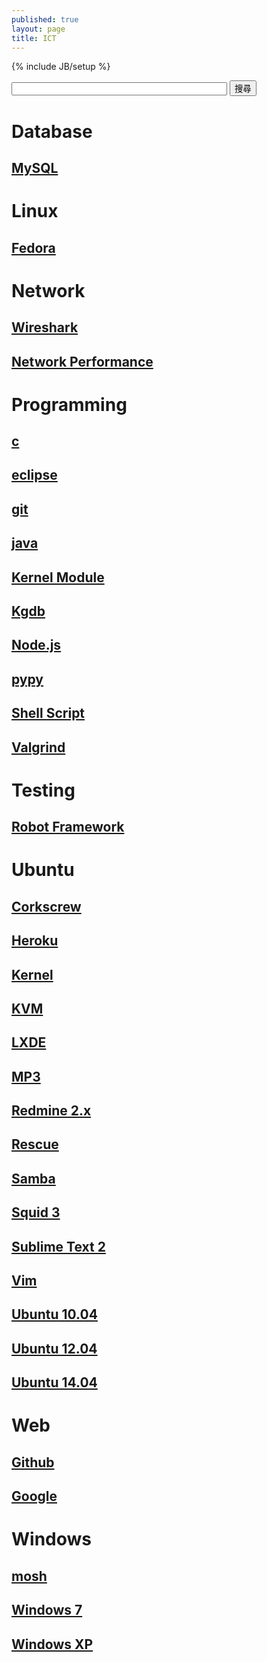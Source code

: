 ```yaml
---
published: true
layout: page
title: ICT
---
```


{% include JB/setup %}

<form name="cse" id="searchbox" action="/search.html">
  <input type="hidden" name="cref" value="" />
  <input type="hidden" name="ie" value="utf-8" />
  <input type="hidden" name="hl" value="zh-CN" />
  <input name="q" type="text" size="40" />
  <input type="submit" name="sa" value="搜尋" />
</form>

# Database

## [MySQL](/database/mysql)

# Linux

## [Fedora](/linux/fedora)

# Network

## [Wireshark](/network/wireshark)

## [Network Performance](/network/performance)

# Programming

## [c](/programming/c)

## [eclipse](/programming/eclipse)

## [git](/programming/git)

## [java](/programming/java)

## [Kernel Module](/programming/kernel-module)

## [Kgdb](/programming/kgdb)

## [Node.js](/programming/nodejs)

## [pypy](/programming/pypy)

## [Shell Script](/programming/shell-script)

## [Valgrind](/programming/valgrind)

# Testing

## [Robot Framework](/testing/robot-framework)

# Ubuntu

## [Corkscrew](/ubuntu/corkscrew)

## [Heroku](/ubuntu/heroku)

## [Kernel](/ubuntu/kernel)

## [KVM](/ubuntu/kvm)

## [LXDE](/ubuntu/lxde)

## [MP3](/ubuntu/mp3)

## [Redmine 2.x](/ubuntu/redmine)

## [Rescue](/ubuntu/rescue)

## [Samba](/ubuntu/samba)

## [Squid 3](/ubuntu/squid)

## [Sublime Text 2](/ubuntu/sublime-text)

## [Vim](/ubuntu/vim)

## [Ubuntu 10.04](/ubuntu/ubuntu-10.04)

## [Ubuntu 12.04](/ubuntu/ubuntu-12.04)

## [Ubuntu 14.04](/ubuntu/ubuntu-14.04)

# Web

## [Github](/web/github)

## [Google](/web/google)

# Windows

## [mosh](/windows/mosh)

## [Windows 7](/windows/win7)

## [Windows XP](/windows/winxp)
